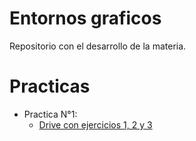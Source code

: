 # Entornos graficos
Repositorio con el desarrollo de la materia.

# Practicas

* Practica N°1:
  * [Drive con ejercicios 1, 2 y 3](https://docs.google.com/document/d/1tdZ_eS-bLVnEKiRC4H4AtuYsmueR1cNJrJCU1IFi4UA/edit?tab=t.0)
  

